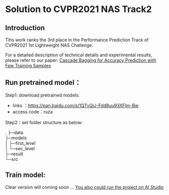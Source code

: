 # Solution to CVPR2021 NAS Track2

## Introduction
Tihs work ranks the 3rd place in the Performance Prediction Track of CVPR2021 1st Lightweight NAS Challenge.

For a detailed description of technical details and experimental results, please refer to our paper:
[Cascade Bagging for Accuracy Prediction with Few Training Samples](https://arxiv.org/)


## Run pretrained model：
Step1: download pretrained models: 
* links ：https://pan.baidu.com/s/1QTvQIJ-Fdd8uu93XFlm-Bw 
* access code：ruza

Step2：set folder structure  as below:

.
├─data  
├─models  
│  ├─first_level  
│  └─sec_level  
├─result  
└─src  




## Train model:
 Clear version will coming soon ...
 [You also could run the project on AI Studio ](https://aistudio.baidu.com/aistudio/projectdetail/1968445) 
